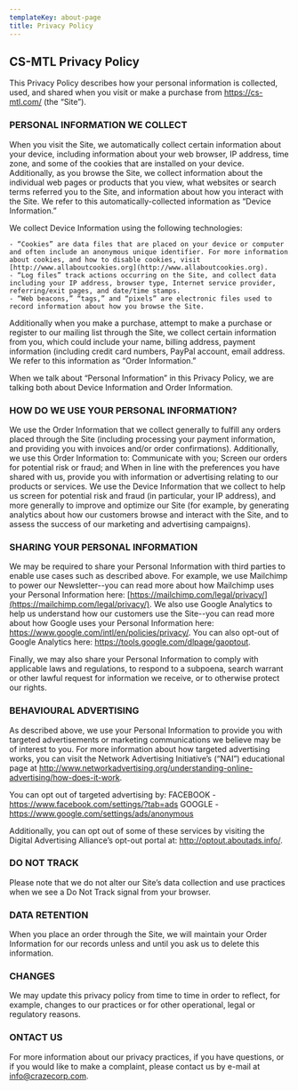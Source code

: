 ```yaml
---
templateKey: about-page
title: Privacy Policy
---
```

## CS-MTL Privacy Policy

This Privacy Policy describes how your personal information is collected, used, and shared when you visit or make a purchase from https://cs-mtl.com/ (the “Site”).

### PERSONAL INFORMATION WE COLLECT

When you visit the Site, we automatically collect certain information about your device, including information about your web browser, IP address, time zone, and some of the cookies that are installed on your device. Additionally, as you browse the Site, we collect information about the individual web pages or products that you view, what websites or search terms referred you to the Site, and information about how you interact with the Site. We refer to this automatically-collected information as “Device Information.”

We collect Device Information using the following technologies:

    - “Cookies” are data files that are placed on your device or computer and often include an anonymous unique identifier. For more information about cookies, and how to disable cookies, visit [http://www.allaboutcookies.org](http://www.allaboutcookies.org).
    - “Log files” track actions occurring on the Site, and collect data including your IP address, browser type, Internet service provider, referring/exit pages, and date/time stamps.
    - “Web beacons,” “tags,” and “pixels” are electronic files used to record information about how you browse the Site.

Additionally when you make a purchase, attempt to make a purchase or register to our mailing list through the Site, we collect certain information from you, which could include your name, billing address, payment information (including credit card numbers, PayPal account, email address.  We refer to this information as “Order Information.”

When we talk about “Personal Information” in this Privacy Policy, we are talking both about Device Information and Order Information.

### HOW DO WE USE YOUR PERSONAL INFORMATION?

We use the Order Information that we collect generally to fulfill any orders placed through the Site (including processing your payment information, and providing you with invoices and/or order confirmations).  Additionally, we use this Order Information to:
Communicate with you;
Screen our orders for potential risk or fraud; and
When in line with the preferences you have shared with us, provide you with information or advertising relating to our products or services.
We use the Device Information that we collect to help us screen for potential risk and fraud (in particular, your IP address), and more generally to improve and optimize our Site (for example, by generating analytics about how our customers browse and interact with the Site, and to assess the success of our marketing and advertising campaigns).

### SHARING YOUR PERSONAL INFORMATION

We may be required to share your Personal Information with third parties to enable use cases such as described above.  For example, we use Mailchimp to power our Newsletter--you can read more about how Mailchimp uses your Personal Information here:  [https://mailchimp.com/legal/privacy/](https://mailchimp.com/legal/privacy/).  We also use Google Analytics to help us understand how our customers use the Site--you can read more about how Google uses your Personal Information here:  https://www.google.com/intl/en/policies/privacy/.  You can also opt-out of Google Analytics here:  https://tools.google.com/dlpage/gaoptout.

Finally, we may also share your Personal Information to comply with applicable laws and regulations, to respond to a subpoena, search warrant or other lawful request for information we receive, or to otherwise protect our rights.

### BEHAVIOURAL ADVERTISING
As described above, we use your Personal Information to provide you with targeted advertisements or marketing communications we believe may be of interest to you.  For more information about how targeted advertising works, you can visit the Network Advertising Initiative’s (“NAI”) educational page at http://www.networkadvertising.org/understanding-online-advertising/how-does-it-work.

You can opt out of targeted advertising by:
    FACEBOOK - https://www.facebook.com/settings/?tab=ads
    GOOGLE - https://www.google.com/settings/ads/anonymous

Additionally, you can opt out of some of these services by visiting the Digital Advertising Alliance’s opt-out portal at:  http://optout.aboutads.info/.

### DO NOT TRACK
Please note that we do not alter our Site’s data collection and use practices when we see a Do Not Track signal from your browser.

### DATA RETENTION
When you place an order through the Site, we will maintain your Order Information for our records unless and until you ask us to delete this information.

### CHANGES
We may update this privacy policy from time to time in order to reflect, for example, changes to our practices or for other operational, legal or regulatory reasons.

### ONTACT US
For more information about our privacy practices, if you have questions, or if you would like to make a complaint, please contact us by e-mail at info@crazecorp.com.
